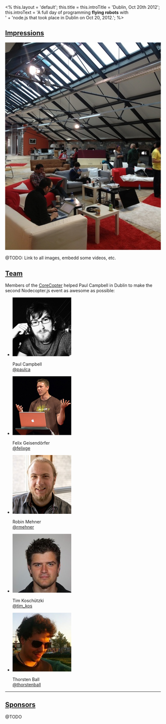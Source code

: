 <%
this.layout = 'default';
this.title = this.introTitle = 'Dublin, Oct 20th 2012';
this.introText =
  'A full day of programming <strong>flying robots</strong> with<br>' +
  'node.js that took place in Dublin on Oct 20, 2012.';
%>

<h2 id="impressions"><a href="#impressions">Impressions</a></h2>

<img src="/img/dublin-venue-small.jpg">

@TODO: Link to all images, embedd some videos, etc.

<h2 id="team"><a href="team">Team</a></h2>
<p>
  Members of the <a href="/core">CoreCopter</a> helped Paul Campbell in Dublin
  to make the second Nodecopter.js event as awesome as possible:
</p>
<ul class="team">
  <li>
    <img src="/img/team/paul_campbell.jpg">
    <p>
      Paul Campbell<br>
      <a href="https://twitter.com/paulca">@paulca</a>
    </p>
  </li>
  <li>
    <img src="/img/team/felix_geisendoerfer.jpg">
    <p>
      Felix Geisendörfer<br>
      <a href="https://twitter.com/felixge">@felixge</a>
    </p>
  </li>
  <li>
    <img src="/img/team/robin_mehner.jpg">
    <p>
      Robin Mehner<br>
      <a href="https://twitter.com/rmehner">@rmehner</a>
    </p>
  </li>
  <li>
    <img src="/img/team/tim_koschuetzki.jpg">
    <p>
      Tim Koschützki<br>
      <a href="https://twitter.com/tim_kos">@tim_kos</a>
    </p>
  </li>
  <li>
    <img src="/img/team/thorsten_ball.jpg">
    <p>
      Thorsten Ball<br>
      <a href="https://twitter.com/thorstenball">@thorstenball</a>
    </p>
  </li>
</ul>

<hr>
<h2 id="sponsors"><a href="sponsors">Sponsors</a></h2>

@TODO
